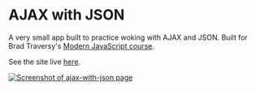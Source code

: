 # AJAX with JSON

A very small app built to practice woking with AJAX and JSON. Built for Brad Traversy's [Modern JavaScript course](https://www.udemy.com/modern-javascript-from-the-beginning/).

See the site live [here](https://gk-hynes.github.io/ajax-with-json/).

[![Screenshot of ajax-with-json page](https://res.cloudinary.com/gerhynes/image/upload/q_auto/v1529857981/Screenshot_2018-06-24_AJAX_with_JSON_qtyewz.png)](https://gk-hynes.github.io/ajax-with-json/)
